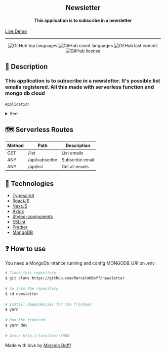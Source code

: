 <h1 align="center">
  <h2 align="center">Newsletter</h2>

  <h4 align="center">
      This application is to subscribe in a newsletter
  </h4>

  <a href="https://newsletter-boff.vercel.app/">
    Live Demo
  </a>
</h1>

---

<p align="center">
  <img alt="GitHub top languages" src="https://img.shields.io/github/languages/top/MarceloHBoff/newsletter.svg">

  <img alt="GitHub count languages" src="https://img.shields.io/github/languages/count/MarceloHBoff/newsletter.svg">

  <img alt="GitHub last commit" src="https://img.shields.io/github/last-commit/MarceloHBoff/newsletter.svg">

  <img alt="GitHub license" src="https://img.shields.io/github/license/MarceloHBoff/newsletter.svg">
</p>

<h2>📔 Description</h2>

### This application is to subscribe in a newsletter. It's possible list emails registered. All this made with serverless function and mongo db cloud

`Application`

<details>
  <summary>See</summary>

![Frontend](.github/assets/frontend1.png)
![Frontend](.github/assets/frontend2.png)

</details>

<h2>🗺 Serverless Routes</h2>

| Method | Path           | Description     |
| ------ | -------------- | --------------- |
| GET    | /list          | List emails     |
| ANY    | /api/subscribe | Subscribe email |
| ANY    | /api/list      | Get all emails  |

<h2>🚀 Technologies</h2>

- [Typescript](https://www.typescriptlang.org/)
- [ReactJS](https://pt-br.reactjs.org/)
- [NextJS](https://nextjs.org/)
- [Axios](https://github.com/axios/axios)
- [Styled-components](https://styled-components.com/)
- [ESLint](https://eslint.org/)
- [Prettier](https://prettier.io/)
- [MongoDB](https://www.mongodb.com/)

<h2>❓ How to use</h2>

You need a MongoDb intance running and config MONGODB_URI on .env

```bash
# Clone this repository
$ git clone https://github.com/MarceloHBoff/newsletter

# Go into the repository
$ cd newsletter

# Install dependencies for the frontend
$ yarn

# Run the frontend
$ yarn dev

# Acess http://localhost:3000
```

Made with love by [Marcelo Boff!](https://www.linkedin.com/in/marcelo-boff)

